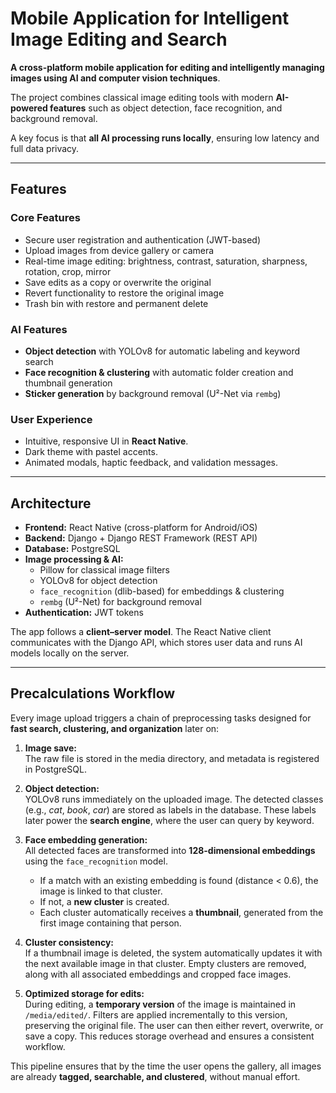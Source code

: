 # Mobile Application for Intelligent Image Editing and Search
 
**A cross-platform mobile application for editing and intelligently managing images using AI and computer vision techniques**.  

The project combines classical image editing tools with modern **AI-powered features** such as object detection, face recognition, and background removal.

A key focus is that **all AI processing runs locally**, ensuring low latency and full data privacy.

---

## Features

### Core Features
- Secure user registration and authentication (JWT-based)
- Upload images from device gallery or camera
- Real-time image editing: brightness, contrast, saturation, sharpness, rotation, crop, mirror
- Save edits as a copy or overwrite the original
- Revert functionality to restore the original image
- Trash bin with restore and permanent delete

### AI Features
- **Object detection** with YOLOv8 for automatic labeling and keyword search
- **Face recognition & clustering** with automatic folder creation and thumbnail generation
- **Sticker generation** by background removal (U²-Net via `rembg`)

### User Experience
- Intuitive, responsive UI in **React Native**.
- Dark theme with pastel accents.
- Animated modals, haptic feedback, and validation messages.

---

## Architecture

- **Frontend:** React Native (cross-platform for Android/iOS) 
- **Backend:** Django + Django REST Framework (REST API)
- **Database:** PostgreSQL
- **Image processing & AI:**  
  - Pillow for classical image filters
  - YOLOv8 for object detection 
  - `face_recognition` (dlib-based) for embeddings & clustering
  - `rembg` (U²-Net) for background removal
- **Authentication:** JWT tokens

The app follows a **client–server model**. The React Native client communicates with the Django API, which stores user data and runs AI models locally on the server.

---

## Precalculations Workflow

Every image upload triggers a chain of preprocessing tasks designed for **fast search, clustering, and organization** later on:

1. **Image save:**  
   The raw file is stored in the media directory, and metadata is registered in PostgreSQL.

2. **Object detection:**  
   YOLOv8 runs immediately on the uploaded image. The detected classes (e.g., *cat*, *book*, *car*) are stored as labels in the database. These labels later power the **search engine**, where the user can query by keyword.

3. **Face embedding generation:**  
   All detected faces are transformed into **128-dimensional embeddings** using the `face_recognition` model.  
   - If a match with an existing embedding is found (distance < 0.6), the image is linked to that cluster.  
   - If not, a **new cluster** is created.  
   - Each cluster automatically receives a **thumbnail**, generated from the first image containing that person.

4. **Cluster consistency:**  
   If a thumbnail image is deleted, the system automatically updates it with the next available image in that cluster. Empty clusters are removed, along with all associated embeddings and cropped face images.

5. **Optimized storage for edits:**  
   During editing, a **temporary version** of the image is maintained in `/media/edited/`. Filters are applied incrementally to this version, preserving the original file. The user can then either revert, overwrite, or save a copy. This reduces storage overhead and ensures a consistent workflow.

This pipeline ensures that by the time the user opens the gallery, all images are already **tagged, searchable, and clustered**, without manual effort.